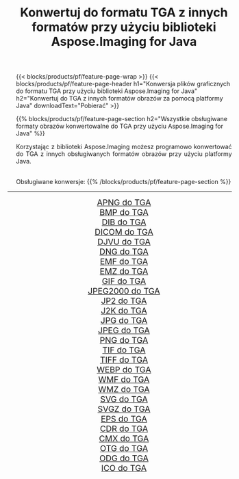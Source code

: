 ﻿---
title: Konwertuj do formatu TGA z innych formatów przy użyciu biblioteki Aspose.Imaging for Java 
weight: 3920
url: /pl/java/conversion/to/tga 
lang: pl
langdirlevel: 2
locales: zh-hans,ja,it,ru,de,es,fr,nl,id,lt,pl,pt,vi,tr,ko,zh-hant,ar,hi,th,sv,cs,uk,he
description: Za pomocą Aspose.Imaging możesz konwertować do TGA z innych formatów przy użyciu Javy
---

{{< blocks/products/pf/feature-page-wrap >}}
{{< blocks/products/pf/feature-page-header h1="Konwersja plików graficznych do formatu TGA przy użyciu biblioteki Aspose.Imaging for Java" h2="Konwertuj do TGA z innych formatów obrazów za pomocą platformy Java" downloadText="Pobierać" >}}


{{% blocks/products/pf/feature-page-section  h2="Wszystkie obsługiwane formaty obrazów konwertowalne do TGA przy użyciu Aspose.Imaging for Java" %}}
<p align=justify>Korzystając z biblioteki Aspose.Imaging możesz programowo konwertować do TGA z innych obsługiwanych formatów obrazów przy użyciu platformy Java.</p>
<br/>
Obsługiwane konwersje:
{{% /blocks/products/pf/feature-page-section %}}
<div class="container-fluid productfamilypage bg-gray">
    <div class="convertypes bg-gray agp-content section">
        <div class="container">
		<hr style="margin-left:-20px;"/>
		<div class="row other-converters" style="gap: 10px;font-size: 19px;text-align:center;">
		    <div class='col-md-2 other-converter remove-lp remove-rp'><a href="/imaging/pl/java/conversion/apng-to-tga" style="padding:15px;">APNG do TGA</a></div>
<div class='col-md-2 other-converter remove-lp remove-rp'><a href="/imaging/pl/java/conversion/bmp-to-tga" style="padding:15px;">BMP do TGA</a></div>
<div class='col-md-2 other-converter remove-lp remove-rp'><a href="/imaging/pl/java/conversion/dib-to-tga" style="padding:15px;">DIB do TGA</a></div>
<div class='col-md-2 other-converter remove-lp remove-rp'><a href="/imaging/pl/java/conversion/dicom-to-tga" style="padding:15px;">DICOM do TGA</a></div>
<div class='col-md-2 other-converter remove-lp remove-rp'><a href="/imaging/pl/java/conversion/djvu-to-tga" style="padding:15px;">DJVU do TGA</a></div>
<div class='col-md-2 other-converter remove-lp remove-rp'><a href="/imaging/pl/java/conversion/dng-to-tga" style="padding:15px;">DNG do TGA</a></div>
<div class='col-md-2 other-converter remove-lp remove-rp'><a href="/imaging/pl/java/conversion/emf-to-tga" style="padding:15px;">EMF do TGA</a></div>
<div class='col-md-2 other-converter remove-lp remove-rp'><a href="/imaging/pl/java/conversion/emz-to-tga" style="padding:15px;">EMZ do TGA</a></div>
<div class='col-md-2 other-converter remove-lp remove-rp'><a href="/imaging/pl/java/conversion/gif-to-tga" style="padding:15px;">GIF do TGA</a></div>
<div class='col-md-2 other-converter remove-lp remove-rp'><a href="/imaging/pl/java/conversion/jpeg2000-to-tga" style="padding:15px;">JPEG2000 do TGA</a></div>
<div class='col-md-2 other-converter remove-lp remove-rp'><a href="/imaging/pl/java/conversion/jp2-to-tga" style="padding:15px;">JP2 do TGA</a></div>
<div class='col-md-2 other-converter remove-lp remove-rp'><a href="/imaging/pl/java/conversion/j2k-to-tga" style="padding:15px;">J2K do TGA</a></div>
<div class='col-md-2 other-converter remove-lp remove-rp'><a href="/imaging/pl/java/conversion/jpg-to-tga" style="padding:15px;">JPG do TGA</a></div>
<div class='col-md-2 other-converter remove-lp remove-rp'><a href="/imaging/pl/java/conversion/jpeg-to-tga" style="padding:15px;">JPEG do TGA</a></div>
<div class='col-md-2 other-converter remove-lp remove-rp'><a href="/imaging/pl/java/conversion/png-to-tga" style="padding:15px;">PNG do TGA</a></div>
<div class='col-md-2 other-converter remove-lp remove-rp'><a href="/imaging/pl/java/conversion/tif-to-tga" style="padding:15px;">TIF do TGA</a></div>
<div class='col-md-2 other-converter remove-lp remove-rp'><a href="/imaging/pl/java/conversion/tiff-to-tga" style="padding:15px;">TIFF do TGA</a></div>
<div class='col-md-2 other-converter remove-lp remove-rp'><a href="/imaging/pl/java/conversion/webp-to-tga" style="padding:15px;">WEBP do TGA</a></div>
<div class='col-md-2 other-converter remove-lp remove-rp'><a href="/imaging/pl/java/conversion/wmf-to-tga" style="padding:15px;">WMF do TGA</a></div>
<div class='col-md-2 other-converter remove-lp remove-rp'><a href="/imaging/pl/java/conversion/wmz-to-tga" style="padding:15px;">WMZ do TGA</a></div>
<div class='col-md-2 other-converter remove-lp remove-rp'><a href="/imaging/pl/java/conversion/svg-to-tga" style="padding:15px;">SVG do TGA</a></div>
<div class='col-md-2 other-converter remove-lp remove-rp'><a href="/imaging/pl/java/conversion/svgz-to-tga" style="padding:15px;">SVGZ do TGA</a></div>
<div class='col-md-2 other-converter remove-lp remove-rp'><a href="/imaging/pl/java/conversion/eps-to-tga" style="padding:15px;">EPS do TGA</a></div>
<div class='col-md-2 other-converter remove-lp remove-rp'><a href="/imaging/pl/java/conversion/cdr-to-tga" style="padding:15px;">CDR do TGA</a></div>
<div class='col-md-2 other-converter remove-lp remove-rp'><a href="/imaging/pl/java/conversion/cmx-to-tga" style="padding:15px;">CMX do TGA</a></div>
<div class='col-md-2 other-converter remove-lp remove-rp'><a href="/imaging/pl/java/conversion/otg-to-tga" style="padding:15px;">OTG do TGA</a></div>
<div class='col-md-2 other-converter remove-lp remove-rp'><a href="/imaging/pl/java/conversion/odg-to-tga" style="padding:15px;">ODG do TGA</a></div>
<div class='col-md-2 other-converter remove-lp remove-rp'><a href="/imaging/pl/java/conversion/ico-to-tga" style="padding:15px;">ICO do TGA</a></div>
                </div>
        </div>
    </div>
</div>
<br/>

